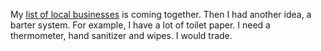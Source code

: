 My <a href="woodstock.today">list of local businesses</a> is coming together. Then I had another idea, a barter system. For example, I have a lot of toilet paper. I need a thermometer, hand sanitizer and wipes. I would trade.
